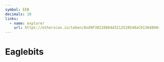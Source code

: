 ```yaml
---
symbol: EEB
decimals: 18
links:
  - name: explorer
    url: https://etherscan.io/token/0xd9F30228884d3212528540aC0136489047bE5734
---
```


# Eaglebits
